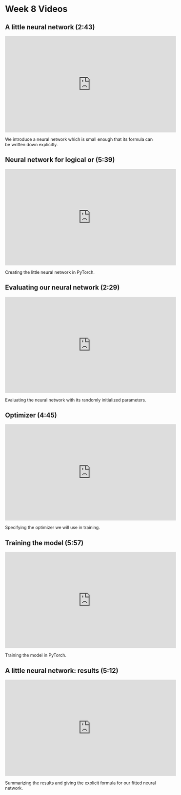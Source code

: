 # Week 8 Videos

## A little neural network (2:43)

<iframe width="560" height="315" src="https://www.youtube.com/embed/BNAsV1132nU" title="YouTube video player" frameborder="0" allow="accelerometer; autoplay; clipboard-write; encrypted-media; gyroscope; picture-in-picture" allowfullscreen></iframe>

We introduce a neural network which is small enough that its formula can be written down explicitly.

## Neural network for logical or (5:39)

<iframe width="560" height="315" src="https://www.youtube.com/embed/6uSPA4xmyb8" title="YouTube video player" frameborder="0" allow="accelerometer; autoplay; clipboard-write; encrypted-media; gyroscope; picture-in-picture" allowfullscreen></iframe>

Creating the little neural network in PyTorch.

## Evaluating our neural network (2:29)

<iframe width="560" height="315" src="https://www.youtube.com/embed/LWs9PeV--Jk" title="YouTube video player" frameborder="0" allow="accelerometer; autoplay; clipboard-write; encrypted-media; gyroscope; picture-in-picture" allowfullscreen></iframe>

Evaluating the neural network with its randomly initialized parameters.

## Optimizer (4:45)

<iframe width="560" height="315" src="https://www.youtube.com/embed/v1QhpDY5-nU" title="YouTube video player" frameborder="0" allow="accelerometer; autoplay; clipboard-write; encrypted-media; gyroscope; picture-in-picture" allowfullscreen></iframe>

Specifying the optimizer we will use in training.

## Training the model (5:57)

<iframe width="560" height="315" src="https://www.youtube.com/embed/zNPyJFfWYRg" title="YouTube video player" frameborder="0" allow="accelerometer; autoplay; clipboard-write; encrypted-media; gyroscope; picture-in-picture" allowfullscreen></iframe>

Training the model in PyTorch.

## A little neural network: results (5:12)

<iframe width="560" height="315" src="https://www.youtube.com/embed/VclAaKdejFE" title="YouTube video player" frameborder="0" allow="accelerometer; autoplay; clipboard-write; encrypted-media; gyroscope; picture-in-picture" allowfullscreen></iframe>

Summarizing the results and giving the explicit formula for our fitted neural network.